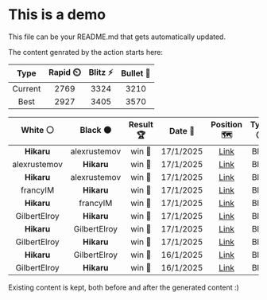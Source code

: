 # This is a demo

This file can be your README.md that gets automatically updated.

The content genrated by the action starts here:

<!--START_SECTION:chessStats-->
<!-- Automatically generated with https://github.com/Balastrong/chess-stats-action -->

| Type | Rapid ⏲️ | Blitz ⚡ | Bullet 🔫 |
|:---:|:---:|:---:|:---:|
| Current | 2769 | 3324 | 3210 |
| Best | 2927 | 3405 | 3570 |

| White ⚪ | Black ⚫ | Result 🏆 | Date 📅 | Position 🗺️ | Type 🕕 |
|:---:|:---:|:---:|:---:|:---:|:---:|
| **Hikaru** | alexrustemov | win 🥇 | 17/1/2025 | <a href="http://www.ee.unb.ca/cgi-bin/tervo/fen.pl?select=r2qr1k1/pp3b1B/3b3Q/2p3p1/3pPpP1/1P1P1N2/P1P5/R4RK1 b - - 7 28">Link</a> | Blitz |
| alexrustemov | **Hikaru** | win 🥇 | 17/1/2025 | <a href="http://www.ee.unb.ca/cgi-bin/tervo/fen.pl?select=6k1/p4p2/1p2pnp1/1P1n4/PPNQ1P2/1q3BKP/8/8 w - - 5 38">Link</a> | Blitz |
| **Hikaru** | alexrustemov | win 🥇 | 17/1/2025 | <a href="http://www.ee.unb.ca/cgi-bin/tervo/fen.pl?select=8/5P2/5K2/5R2/3k4/8/5r2/8 b - - 6 67">Link</a> | Blitz |
| francyIM | **Hikaru** | win 🥇 | 17/1/2025 | <a href="http://www.ee.unb.ca/cgi-bin/tervo/fen.pl?select=2R5/2Nr2k1/5p2/p3p1p1/1p2PnPp/3P3P/q3nP2/2Q2BK1 w - - 2 37">Link</a> | Blitz |
| **Hikaru** | francyIM | win 🥇 | 17/1/2025 | <a href="http://www.ee.unb.ca/cgi-bin/tervo/fen.pl?select=1Q6/8/8/k7/1p4P1/p1r5/6K1/8 b - - 11 70">Link</a> | Blitz |
| GilbertElroy | **Hikaru** | win 🥇 | 17/1/2025 | <a href="http://www.ee.unb.ca/cgi-bin/tervo/fen.pl?select=8/8/7p/8/2K1k3/8/8/8 w - - 1 57">Link</a> | Blitz |
| **Hikaru** | GilbertElroy | win 🥇 | 17/1/2025 | <a href="http://www.ee.unb.ca/cgi-bin/tervo/fen.pl?select=8/6k1/6Rp/6pP/5pK1/8/5b2/8 b - - 7 58">Link</a> | Blitz |
| GilbertElroy | **Hikaru** | win 🥇 | 17/1/2025 | <a href="http://www.ee.unb.ca/cgi-bin/tervo/fen.pl?select=6r1/8/3b1p2/p4k2/4p3/4P2R/1P5P/1K6 w - - 0 47">Link</a> | Blitz |
| **Hikaru** | GilbertElroy | win 🥇 | 16/1/2025 | <a href="http://www.ee.unb.ca/cgi-bin/tervo/fen.pl?select=3B1bk1/1pq2ppp/8/p1pp4/2P5/PP2r1PP/4QPB1/R5K1 b - - 0 26">Link</a> | Blitz |
| GilbertElroy | **Hikaru** | win 🥇 | 16/1/2025 | <a href="http://www.ee.unb.ca/cgi-bin/tervo/fen.pl?select=8/2r5/6PP/6k1/P7/2b5/5P1K/8 w - - 1 63">Link</a> | Blitz |

<!--END_SECTION:chessStats-->

Existing content is kept, both before and after the generated content :)
